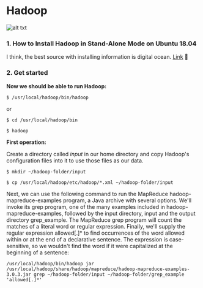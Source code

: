 # Hadoop

![alt txt](https://www.edvancer.in/wp-content/uploads/2016/02/Hadoop_elephants400px.jpg)

### 1. How to Install Hadoop in Stand-Alone Mode on Ubuntu 18.04

I think, the best source with installing information is digital ocean. [Link](https://www.digitalocean.com/community/tutorials/how-to-install-hadoop-in-stand-alone-mode-on-ubuntu-18-04) :link:

### 2. Get started

**Now we should be able to run Hadoop:**

`$ /usr/local/hadoop/bin/hadoop`

or

`$ cd /usr/local/hadoop/bin`

`$ hadoop`

**First operation:**

Create a directory called *input* in our home directory and copy Hadoop's configuration files into it to use those files as our data.

`$ mkdir ~/hadoop-folder/input`

`$ cp /usr/local/hadoop/etc/hadoop/*.xml ~/hadoop-folder/input`

Next, we can use the following command to run the MapReduce hadoop-mapreduce-examples program, a Java archive with several options. We'll invoke its grep program, one of the many examples included in hadoop-mapreduce-examples, followed by the input directory, input and the output directory grep_example. The MapReduce grep program will count the matches of a literal word or regular expression. Finally, we'll supply the regular expression allowed[.]* to find occurrences of the word allowed within or at the end of a declarative sentence. The expression is case-sensitive, so we wouldn't find the word if it were capitalized at the beginning of a sentence:

`/usr/local/hadoop/bin/hadoop jar /usr/local/hadoop/share/hadoop/mapreduce/hadoop-mapreduce-examples-3.0.3.jar grep ~/hadoop-folder/input ~/hadoop-folder/grep_example 'allowed[.]*'`





